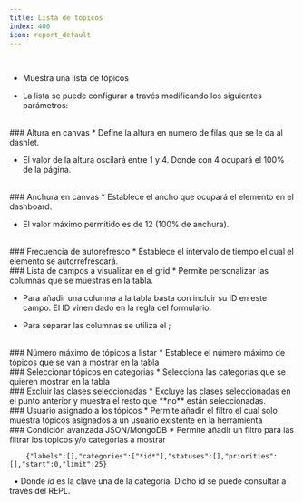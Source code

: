 ```yaml
---
title: Lista de topicos
index: 400
icon: report_default
---
```


    
<br />

* Muestra una lista de tópicos 

* La lista se puede configurar a través modificando los siguientes parámetros:

<br />
### Altura en canvas
* Define la altura en numero de filas que se le da al dashlet.

* El valor de la altura oscilará entre 1 y 4. Donde con 4 ocupará el 100% de la página.

<br />
### Anchura en canvas
* Establece el ancho que ocupará el elemento en el dashboard.

* El valor máximo permitido es de 12 (100% de anchura).

<br/>
### Frecuencia de autorefresco
* Establece el intervalo de tiempo el cual el elemento se autorrefrescará.

<br />
###  Lista de campos a visualizar en el grid
* Permite personalizar las columnas que se muestras en la tabla.

* Para añadir una columna a la tabla basta con incluir su ID en este campo. El ID vinen dado en la regla del formulario.

* Para separar las columnas se utiliza el ;

<br />
### Número máximo de tópicos a listar
* Establece el número máximo de tópicos que se van a mostrar en la tabla

<br />
### Seleccionar tópicos en categorias
* Selecciona las categorias que se quieren mostrar en la tabla

<br />
### Excluir las clases seleccionadas
* Excluye las clases seleccionadas en el punto anterior y muestra el resto que **no** están seleccionadas.

<br />
### Usuario asignado a los tópicos
* Permite añadir el filtro el cual solo muestra tópicos asignados a un usuario existente en la herramienta

<br />
### Condición avanzada JSON/MongoDB
* Permite añadir un filtro para las filtrar los topicos y/o categorias a mostrar
            
        {"labels":[],"categories":["*id*"],"statuses":[],"priorities":[],"start":0,"limit":25} 


&nbsp;&nbsp;• Donde *id* es la clave una de la categoria. Dicho id se puede consultar a través del REPL.

